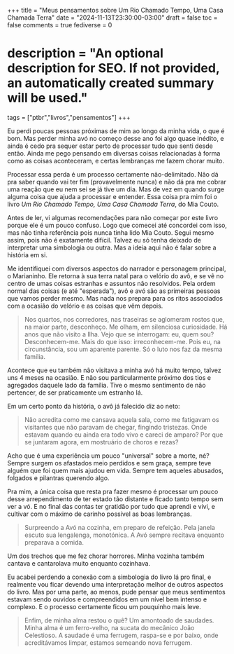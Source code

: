 +++
title = "Meus pensamentos sobre Um Rio Chamado Tempo, Uma Casa Chamada Terra"
date = "2024-11-13T23:30:00-03:00"
draft = false
toc = false
comments = true
fediverse = 0
# description = "An optional description for SEO. If not provided, an automatically created summary will be used."

tags = ["ptbr","livros","pensamentos"]
+++

Eu perdi poucas pessoas próximas de mim ao longo da minha vida, o que é bom. Mas perder minha avó no começo desse ano foi algo quase inédito, e ainda é cedo pra sequer estar perto de processar tudo que senti desde então. Ainda me pego pensando em diversas coisas relacionadas à forma como as coisas aconteceram, e certas lembranças me fazem chorar muito.

Processar essa perda é um processo certamente não-delimitado. Não dá pra saber quando vai ter fim (provavelmente nunca) e não dá pra me cobrar uma reação que eu nem sei se já tive um dia. Mas de vez em quando surge alguma coisa que ajuda a processar e entender. Essa coisa pra mim foi o livro *Um Rio Chamado Tempo, Uma Casa Chamada Terra*, do Mia Couto.

Antes de ler, vi algumas recomendações para não começar por este livro porque ele é um pouco confuso. Logo que comecei até concordei com isso, mas não tinha referência pois nunca tinha lido Mia Couto. Segui mesmo assim, pois não é exatamente difícil. Talvez eu só tenha deixado de interpretar uma simbologia ou outra. Mas a ideia aqui não é falar sobre a história em si.

Me identifiquei com diversos aspectos do narrador e personagem principal, o Marianinho. Ele retorna à sua terra natal para o velório do avô, e se vê no centro de umas coisas estranhas e assuntos não resolvidos. Pela ordem normal das coisas (e até "esperada"), avô e avó são as primeiras pessoas que vamos perder mesmo. Mas nada nos prepara para os ritos associados com a ocasião do velório e as coisas que vêm depois.

> Nos quartos, nos corredores, nas traseiras se aglomeram rostos que, na maior parte, desconheço. Me olham, em silenciosa curiosidade. Há anos que não visito a Ilha. Vejo que se interrogam: eu, quem sou? Desconhecem-me. Mais do que isso: irreconhecem-me. Pois eu, na circunstância, sou um aparente parente. Só o luto nos faz da mesma família.

Acontece que eu também não visitava a minha avó há muito tempo, talvez uns 4 meses na ocasião. E não sou particularmente próximo dos tios e agregados daquele lado da família. Tive o mesmo sentimento de não pertencer, de ser praticamente um estranho lá.

Em um certo ponto da história, o avô já falecido diz ao neto:

> Não acredita como me cansava aquela sala, como me fatigavam os visitantes que não paravam de chegar, fingindo tristezas. Onde estavam quando eu ainda era todo vivo e careci de amparo? Por que se juntaram agora, em mostruário de choros e rezas?

Acho que é uma experiência um pouco "universal" sobre a morte, né? Sempre surgem os afastados meio perdidos e sem graça, sempre teve alguém que foi quem mais ajudou em vida. Sempre tem aqueles abusados, folgados e pilantras querendo algo.

Pra mim, a única coisa que resta pra fazer mesmo é processar um pouco desse arrependimento de ter estado tão distante e ficado tanto tempo sem ver a vó. E no final das contas ter gratidão por tudo que aprendi e vivi, e cultivar com o máximo de carinho possível as boas lembranças.

> Surpreendo a Avó na cozinha, em preparo de refeição. Pela janela escuto sua lengalenga, monotónica. A Avó sempre recitava enquanto preparava a comida.

Um dos trechos que me fez chorar horrores. Minha vozinha também cantava e cantarolava muito enquanto cozinhava.

Eu acabei perdendo a conexão com a simbologia do livro lá pro final, e realmente vou ficar devendo uma interpretação melhor de outros aspectos do livro. Mas por uma parte, ao menos, pude pensar que meus sentimentos estavam sendo ouvidos e compreendidos em um nível bem intenso e complexo. E o processo certamente ficou um pouquinho mais leve.

> Enfim, de minha alma restou o quê? Um amontoado de saudades. Minha alma é um ferro-velho, na sucata do mecânico João Celestioso. A saudade é uma ferrugem, raspa-se e por baixo, onde acreditávamos limpar, estamos semeando nova ferrugem. 